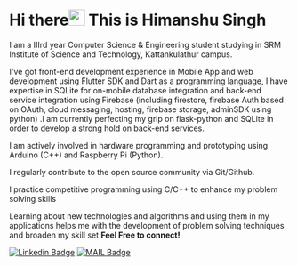 # Hi there<img src="https://github.com/iamshubhamg/iamshubhamg/blob/master/Assests/Hi.gif" width="29px"> This is Himanshu Singh

I am a IIIrd year Computer Science & Engineering student studying in SRM Institute of Science and Technology, Kattankulathur campus.

I've got front-end development experience in Mobile App and web development using Flutter SDK and Dart as a programming language, I have expertise in SQLite for on-mobile database integration and back-end service integration using Firebase (including firestore, firebase Auth based on OAuth, cloud messaging, hosting, firebase storage, adminSDK using python) .I am currently perfecting my grip on flask-python and SQLite in order to develop a strong hold on back-end services. 

I am actively involved in hardware programming and prototyping using Arduino (C++) and Raspberry Pi (Python).

I regularly contribute to the open source community via Git/Github.

I practice competitive programming using C/C++ to enhance my problem solving skills 

Learning about new technologies and algorithms and using them in my applications helps me with the development of problem solving techniques and broaden my skill set
 **Feel Free to connect!**


[![Linkedin Badge](https://img.shields.io/badge/-LinkedIn-blue?style=flat-square&logo=Linkedin&logoColor=white&link=https://www.linkedin.com/in/himanshu-singh-36bb721a2/)](https://www.linkedin.com/in/himanshu-singh-36bb721a2/)
[![MAIL Badge](https://img.shields.io/badge/-Gmail-c14438?style=flat-square&logo=Gmail&logoColor=white&link=mailto:himanshusingh335)](mailto:himanshusingh335@gmail.com)

